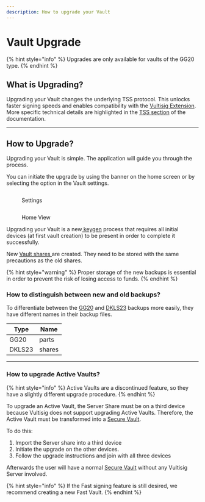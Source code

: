 ```yaml
---
description: How to upgrade your Vault
---
```


# Vault Upgrade

{% hint style="info" %}
Upgrades are only available for vaults of the GG20 type.
{% endhint %}

## What is Upgrading?

Upgrading your Vault changes the underlying TSS protocol. This unlocks faster signing speeds and enables compatibility with the [Vultisig Extension](../../vultisig-ecosystem/vulticonnect/). More specific technical details are highlighted in the [TSS section](../../threshold-signature-scheme/threshold-signature-schemes-used-by-vultisig/) of the documentation.

***

## How to Upgrade?

Upgrading your Vault is simple. The application will guide you through the process.

You can initiate the upgrade by using the banner on the home screen or by selecting the option in the Vault settings.

<div><figure><img src="../../.gitbook/assets/image (2).png" alt=""><figcaption><p>Settings</p></figcaption></figure> <figure><img src="../../.gitbook/assets/Upgrade.png" alt=""><figcaption><p>Home View</p></figcaption></figure></div>

Upgrading your Vault is a new[ keygen](../creating-a-vault.md#generating-a-vault) process that requires all initial devices (at first vault creation) to be present in order to complete it successfully.&#x20;

New [Vault shares ](vault-backup.md)are created. They need to be stored with the same precautions as the old shares.

{% hint style="warning" %}
Proper storage of the new backups is essential in order to prevent the risk of losing access to funds.
{% endhint %}

### How to distinguish between new and old backups?

To differentiate between the [GG20](../../threshold-signature-scheme/threshold-signature-schemes-used-by-vultisig/how-it-works.md) and [DKLS23](../../threshold-signature-scheme/threshold-signature-schemes-used-by-vultisig/how-dkls23-works.md) backups more easily, they have different names in their backup files.

| Type   | Name   |
| ------ | ------ |
| GG20   | parts  |
| DKLS23 | shares |

***

### How to upgrade Active Vaults?

{% hint style="info" %}
Active Vaults are a discontinued feature, so they have a slightly different upgrade procedure.
{% endhint %}

To upgrade an Active Vault, the Server Share must be on a third device because Vultisig does not support upgrading Active Vaults. Therefore, the Active Vault must be transformed into a [Secure Vault](../creating-a-vault.md#secure-vault).

To do this:

1. Import the Server share into a third device
2. Initiate the upgrade on the other devices.
3. Follow the upgrade instructions and join with all three devices

Afterwards the user will have a normal [Secure Vault](../creating-a-vault.md#secure-vault) without any Vultisig Server involved.

{% hint style="info" %}
If the Fast signing feature is still desired, we recommend creating a new Fast Vault.
{% endhint %}

